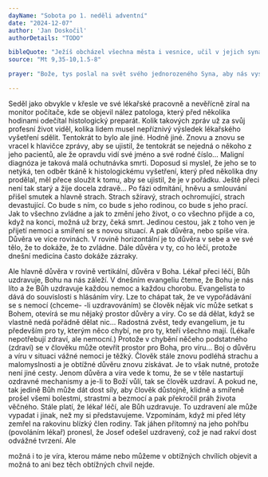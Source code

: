 ```yaml
---
dayName: "Sobota po 1. neděli adventní"
date: "2024-12-07"
author: 'Jan Doskočil'
authorDetails: "TODO"

bibleQuote: "Ježíš obcházel všechna města i vesnice, učil v jejich synagógách, hlásal radostnou zvěst o (Božím) království a uzdravoval každou nemoc a každou chorobu. Když viděl zástupy, bylo mu jich líto, protože byli vysílení a skleslí jako ovce bez pastýře. Tu řekl svým učedníkům: „Žeň je sice hojná, ale dělníků málo. Proste proto Pána žně, aby poslal dělníky na svou žeň.“ (Potom) si zavolal svých dvanáct učedníků a dal jim moc nad nečistými duchy, aby je vyháněli a uzdravovali každou nemoc a každou chorobu. Těchto dvanáct Ježíš poslal a přikázal jim: „Mezi pohany nechoďte a do žádného samařského města nevcházejte.  Raději jděte k ztraceným ovcím z domu izraelského. Jděte a hlásejte: »Přiblížilo se nebeské království.« Uzdravujte nemocné, probouzejte k životu mrtvé, očišťujte malomocné, vyhánějte zlé duchy. Zadarmo jste dostali, zadarmo dávejte.“"
source: "Mt 9,35-10,1.5-8"

prayer: "Bože, tys poslal na svět svého jednorozeného Syna, aby nás vysvobodil z otroctví hříchu; ukaž svou otcovskou lásku všem, kdo toužebně očekávají tvou pomoc, a doveď nás k plné účasti na svobodě dětí Božích. Prosíme o to skrze tvého Syna…	"

---
```


Seděl jako obvykle v křesle ve své lékařské pracovně a nevěřícně zíral na monitor počítače, kde se objevil nález patologa, který před několika hodinami odečítal histologický preparát. Kolik takových zpráv už za svůj profesní život viděl, kolika lidem musel nepříznivý výsledek lékařského vyšetření sdělit. Tentokrát to bylo ale jiné. Hodně jiné. Znovu a znovu se vracel k hlavičce zprávy, aby se ujistil, že tentokrát  se nejedná o někoho z jeho pacientů, ale že opravdu vidí své jméno a své rodné číslo…
Maligní diagnóza je taková malá ochutnávka smrti. Doposud si myslel, že jeho se to netýká, ten odběr tkáně k histologickému vyšetření, který před několika dny prodělal, měl přece sloužit k tomu, aby se ujistil, že je v pořádku. Ještě přeci není tak starý a žije docela zdravě…
Po fázi odmítání, hněvu a smlouvání přišel smutek a hlavně strach. Strach sžíravý, strach ochromující,   strach   devastující.    Co   bude s ním, co bude s jeho rodinou, co bude s jeho prací. Jak to všechno zvládne a jak to změní jeho život, o co všechno přijde a co, když na konci, možná už brzy, čeká smrt.
Jedinou cestou, jak z toho ven je přijetí nemoci a smíření se s novou situací. A pak důvěra, nebo spíše víra.
Důvěra ve více rovinách. V rovině horizontální je to důvěra v sebe a ve své tělo, že to dokáže, že to zvládne. Dále důvěra v ty, co ho léčí, protože dnešní medicína často dokáže zázraky.
 
Ale hlavně důvěra v rovině vertikální, důvěra v Boha. Lékař přeci léčí, Bůh uzdravuje, Bohu na nás záleží. V dnešním evangeliu čteme, že Bohu je nás líto a že Bůh uzdravuje každou nemoc a každou chorobu. Evangelista to dává do souvislosti s hlásáním víry. Lze to chápat tak, že ve vypořádávání se s nemocí (chceme-
-li uzdravováním) se člověk nějak víc může setkat s Bohem, otevírá se mu nějaký prostor důvěry a víry.
Co se dá dělat, když se vlastně nedá pořádně dělat nic… Radostná zvěst, tedy evangelium, je tu především pro ty, kterým něco chybí, ne pro ty, kteří všechno mají. (Lékaře nepotřebují zdraví, ale nemocní.) Protože v chybění něčeho podstatného (zdraví) se v člověku může otevřít prostor pro Boha, pro víru…
Boj o důvěru  a víru v situaci vážné nemoci  je těžký. Člověk  stále znovu podléhá strachu  a malomyslnosti a je obtížné důvěru znovu získávat. Je to však nutné, protože není jiné cesty. Jenom důvěra a víra vede k tomu, že se v těle nastartují ozdravné mechanismy a je-li to Boží vůlí, tak se člověk uzdraví. A pokud ne, tak jedině Bůh může dát dost síly, aby člověk důstojně, klidně a smířeně prošel všemi bolestmi, strastmi a bezmocí a pak překročil práh života věčného.
Stále platí, že lékař léčí, ale Bůh uzdravuje. To uzdravení ale může vypadat i jinak, než my  si představujeme. Vzpomínám, když mi před léty zemřel na rakovinu blízký člen rodiny. Tak jáhen přítomný na jeho pohřbu (povoláním lékař) pronesl, že Josef odešel uzdravený, což je nad rakví dost odvážné tvrzení. Ale
 
možná i to je víra, kterou máme nebo můžeme v obtížných chvílích objevit a možná to ani bez těch obtížných chvil nejde.

